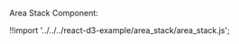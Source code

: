Area Stack Component:

<div id="area-stack" class="demo"></div>
<script src="/react-d3-example/dist/min/es5/area_stack.min.js"></script>

!!import '../../../react-d3-example/area_stack/area_stack.js';
